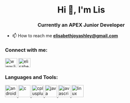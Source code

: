 <h1 align="center">Hi 👋, I'm Lis</h1>
<h3 align="center">Currently an APEX Junior Developer</h3>

- 📫 How to reach me **elisabethjoyashley@gmail.com**

<h3 align="left">Connect with me:</h3>
<p align="left">
<a href="https://linkedin.com/in/www.linkedin.com/in/elisabethjoyashley" target="blank"><img align="center" src="https://cdn.jsdelivr.net/npm/simple-icons@3.0.1/icons/linkedin.svg" alt="www.linkedin.com/in/elisabethjoyashley" height="30" width="40" /></a>
<a href="https://codesandbox.com/elisabeth j ashley" target="blank"><img align="center" src="https://cdn.jsdelivr.net/npm/simple-icons@3.0.1/icons/codesandbox.svg" alt="elisabeth j ashley" height="30" width="40" /></a>
</p>

<h3 align="left">Languages and Tools:</h3>
<p align="left"> <a href="https://developer.android.com" target="_blank"> <img src="https://devicons.github.io/devicon/devicon.git/icons/android/android-original-wordmark.svg" alt="android" width="40" height="40"/> </a> <a href="https://www.cprogramming.com/" target="_blank"> <img src="https://devicons.github.io/devicon/devicon.git/icons/c/c-original.svg" alt="c" width="40" height="40"/> </a> <a href="https://www.w3schools.com/cpp/" target="_blank"> <img src="https://devicons.github.io/devicon/devicon.git/icons/cplusplus/cplusplus-original.svg" alt="cplusplus" width="40" height="40"/> </a> <a href="https://www.java.com" target="_blank"> <img src="https://devicons.github.io/devicon/devicon.git/icons/java/java-original-wordmark.svg" alt="java" width="40" height="40"/> </a> <a href="https://developer.mozilla.org/en-US/docs/Web/JavaScript" target="_blank"> <img src="https://devicons.github.io/devicon/devicon.git/icons/javascript/javascript-original.svg" alt="javascript" width="40" height="40"/> </a> <a href="https://www.linux.org/" target="_blank"> <img src="https://devicons.github.io/devicon/devicon.git/icons/linux/linux-original.svg" alt="linux" width="40" height="40"/> </a> </p>
